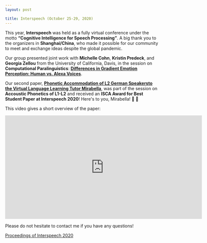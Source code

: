 ```yaml
---
layout: post

title: Interspeech (October 25-29, 2020)
---
```

This year, <strong>Interspeech</strong> was held as a fully virtual conference under the motto <strong><q>Cognitive Intelligence for Speech Processing</q></strong>.
A big thank you to the organizers in <strong>Shanghai/China</strong>, who made it possible for our community to meet and exchange ideas despite the global pandemic.

Our group presented joint work with <strong>Michelle Cohn</strong>, <strong>Kristin Predeck</strong>, and <strong>Georgia Zellou</strong> 
from the University of California, Davis, in the session on <strong>Computational Paralinguistics</strong>:
<a href="https://www.isca-speech.org/archive/Interspeech_2020/pdfs/1938.pdf" target="_blank" rel="noopener"><strong>Differences in Gradient Emotion Perception: Human vs. Alexa Voices</strong></a>.

Our second paper, 
<a href="https://www.isca-speech.org/archive/Interspeech_2020/pdfs/2701.pdf" target="_blank" rel="noopener"><strong>Phonetic Accommodation of L2 German Speakersto the Virtual Language Learning Tutor Mirabella</strong></a>, 
was part of the session on <strong>Accoustic Phonetics of L1-L2</strong> and received an <strong>ISCA Award for Best Student Paper at Interspeech 2020</strong>!
Here's to you, Mirabella! &#127870; &#129346;

This video gives a short overview of the paper: 

<iframe width="640" height="336" src="https://player.vimeo.com/video/474666595" frameborder="0" allow="autoplay; fullscreen" allowfullscreen></iframe>

Please do not hesitate to contact me if you have any questions!

<a href="https://www.isca-speech.org/archive/Interspeech_2020/" target="_blank" rel="noopener">Proceedings of Interspeech 2020</a>
